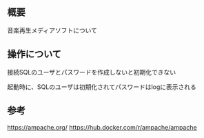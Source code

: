 ## 概要
音楽再生メディアソフトについて

## 操作について
接続SQLのユーザとパスワードを作成しないと初期化できない

起動時に、SQLのユーザは初期化されてパスワードはlogに表示される

## 参考

https://ampache.org/
https://hub.docker.com/r/ampache/ampache